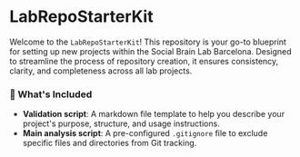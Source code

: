 # LabRepoStarterKit

Welcome to the `LabRepoStarterKit`! This repository is your go-to blueprint for setting up new projects within the Social Brain Lab Barcelona. Designed to streamline the process of repository creation, it ensures consistency, clarity, and completeness across all lab projects.


### 📁 What's Included

- **Validation script**: A markdown file template to help you describe your project's purpose, structure, and usage instructions.
- **Main analysis script**: A pre-configured `.gitignore` file to exclude specific files and directories from Git tracking.


